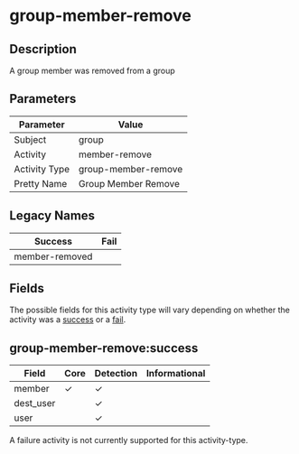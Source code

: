 group-member-remove
===================

Description
-----------
A group member was removed from a group

Parameters
----------
| Parameter     | Value               |
| ------------- | ------------------- |
| Subject       | group               |
| Activity      | member-remove       |
| Activity Type | group-member-remove |
| Pretty Name   | Group Member Remove |

Legacy Names
------------
| Success            | Fail |
| ------------------ | ---- |
| member-removed<br> |      |

Fields
------

The possible fields for this activity type will vary depending on whether the activity was a [success](#group-member-removesuccess) or a [fail](#group-member-removefail).


group-member-remove:success
---------------------------

| Field     | Core     | Detection | Informational |
| --------- | -------- | --------- | ------------- |
| member    | &#10003; | &#10003;  |               |
| dest_user |          | &#10003;  |               |
| user      |          | &#10003;  |               |

A failure activity is not currently supported for this activity-type.